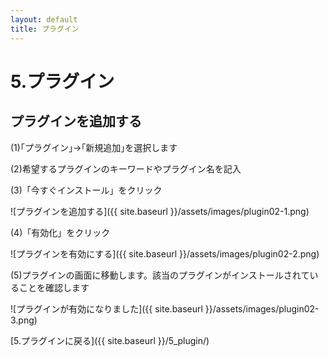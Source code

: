 ```yaml
---
layout: default
title: プラグイン
---
```


# 5.プラグイン  

## プラグインを追加する  

(1)｢プラグイン｣→｢新規追加｣を選択します  

(2)希望するプラグインのキーワードやプラグイン名を記入  

(3)「今すぐインストール」をクリック  

![プラグインを追加する]({{ site.baseurl }}/assets/images/plugin02-1.png)

(4)「有効化」をクリック  

![プラグインを有効にする]({{ site.baseurl }}/assets/images/plugin02-2.png)

(5)プラグインの画面に移動します。該当のプラグインがインストールされていることを確認します  

![プラグインが有効になりました]({{ site.baseurl }}/assets/images/plugin02-3.png)

 [5.プラグインに戻る]({{ site.baseurl }}/5_plugin/) 
